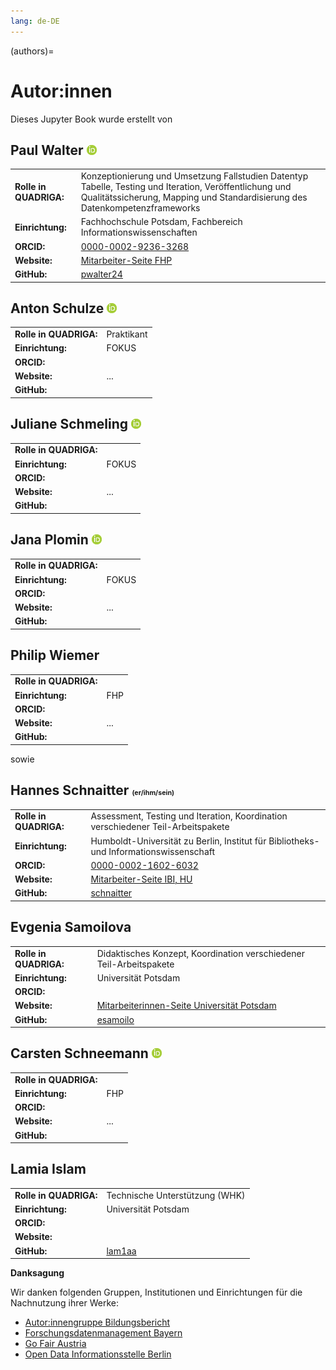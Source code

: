 ```yaml
---
lang: de-DE
---
```

(authors)=
# Autor:innen

Dieses Jupyter Book wurde erstellt von 

## Paul Walter <span style="font-size:8pt"><a href="https://orcid.org/0000-0002-9236-3268" target="_blank">![](_images/ORCID-iD_icon-16x16.png)</a></span>
<table style="margin-left: 0">
<tr>
<td><b>Rolle in QUADRIGA:</b></td>
<td>Konzeptionierung und Umsetzung Fallstudien Datentyp Tabelle, Testing und Iteration, Veröffentlichung und Qualitätssicherung, Mapping und Standardisierung des Datenkompetenzframeworks</td>
</tr>
<tr>
<td><b>Einrichtung:</b></td>
<td>Fachhochschule Potsdam, Fachbereich Informationswissenschaften</td>
</tr>
<tr>
<td><b>ORCID:</b></td>
<td><a href="https://orcid.org/0000-0002-9236-3268" class="external-link" target="_blank">0000-0002-9236-3268</a></td>
</tr>
<tr>
<td><b>Website:</b></td>
<td><a href="https://www.fh-potsdam.de/hochschule-netzwerk/personen/paul-walter" class="external-link" target="_blank">Mitarbeiter-Seite FHP</a></td>
</tr>
<tr>
<td><b>GitHub:</b></td>
<td><a href="https://github.com/pwalter24" class="external-link" target="_blank">pwalter24</a></td>
</tr>
</table>

## Anton Schulze <a href="https://orcid.org/0009-0003-5670-8577" target="_blank">![](_images/ORCID-iD_icon-16x16.png)</a>
<table style="margin-left: 0">
<tr>
<td><b>Rolle in QUADRIGA:</b></td>
<td>Praktikant</td>
</tr>
<tr>
<td><b>Einrichtung:</b></td>
<td>FOKUS</td>
</tr>
<tr>
<td><b>ORCID:</b></td>
<td></td>
</tr>
<tr>
<td><b>Website:</b></td>
<td>...</td>
</tr>
<tr>
<td><b>GitHub:</b></td>
<td></a></td>
</tr>
</table>

## Juliane Schmeling <a href="https://orcid.org/0009-0005-9814-1139" target="_blank">![](_images/ORCID-iD_icon-16x16.png)</a>
<table style="margin-left: 0">
<tr>
<td><b>Rolle in QUADRIGA:</b></td>
<td></td>
</tr>
<tr>
<td><b>Einrichtung:</b></td>
<td>FOKUS</td>
</tr>
<tr>
<td><b>ORCID:</b></td>
<td></td>
</tr>
<tr>
<td><b>Website:</b></td>
<td>...</td>
</tr>
<tr>
<td><b>GitHub:</b></td>
<td></a></td>
</tr>
</table>

## Jana Plomin <a href="https://orcid.org/0000-0003-0127-7493" target="_blank">![](_images/ORCID-iD_icon-16x16.png)</a>
<table style="margin-left: 0">
<tr>
<td><b>Rolle in QUADRIGA:</b></td>
<td></td>
</tr>
<tr>
<td><b>Einrichtung:</b></td>
<td>FOKUS</td>
</tr>
<tr>
<td><b>ORCID:</b></td>
<td></td>
</tr>
<tr>
<td><b>Website:</b></td>
<td>...</td>
</tr>
<tr>
<td><b>GitHub:</b></td>
<td></a></td>
</tr>
</table>

## Philip Wiemer 
<table style="margin-left: 0">
<tr>
<td><b>Rolle in QUADRIGA:</b></td>
<td></td>
</tr>
<tr>
<td><b>Einrichtung:</b></td>
<td>FHP</td>
</tr>
<tr>
<td><b>ORCID:</b></td>
<td></td>
</tr>
<tr>
<td><b>Website:</b></td>
<td>...</td>
</tr>
<tr>
<td><b>GitHub:</b></td>
<td></a></td>
</tr>
</table>  

sowie  

## Hannes Schnaitter <span style="font-size:8pt">(er/ihm/sein)</span>

<table style="margin-left: 0">
<tr>
<td><b>Rolle in QUADRIGA:</b></td>
<td>Assessment, Testing und Iteration, Koordination verschiedener Teil-Arbeitspakete</td>
</tr>
<tr>
<td><b>Einrichtung:</b></td>
<td>Humboldt-Universität zu Berlin, Institut für Bibliotheks- und Informationswissenschaft</td>
</tr>
<tr>
<td><b>ORCID:</b></td>
<td><a href="https://orcid.org/0000-0002-1602-6032" class="external-link" target="_blank">0000-0002-1602-6032</a></td>
</tr>
<tr>
<td><b>Website:</b></td>
<td><a href="https://www.ibi.hu-berlin.de/de/institut/personen/schnaitter" class="external-link" target="_blank">Mitarbeiter-Seite IBI, HU</a></td>
</tr>
<tr>
<td><b>GitHub:</b></td>
<td><a href="https://github.com/schnaitter" class="external-link" target="_blank">schnaitter</a></td>
</tr>
</table>

## Evgenia Samoilova
<table style="margin-left: 0">
<tr>
<td><b>Rolle in QUADRIGA:</b></td>
<td>Didaktisches Konzept, Koordination verschiedener Teil-Arbeitspakete</td>
</tr>
<tr>
<td><b>Einrichtung:</b></td>
<td>Universität Potsdam</td>
</tr>
<tr>
<td><b>ORCID:</b></td>
<td></td>
</tr>
<tr>
<td><b>Website:</b></td>
<td><a href="https://www.uni-potsdam.de/de/multimedia/team/wissenschaftliches-personal/evgenia-samoilova-phd" class="external-link" target="_blank">Mitarbeiterinnen-Seite Universität Potsdam</td>
</tr>
<tr>
<td><b>GitHub:</b></td>
<td><a href="https://github.com/esamoilo" class="external-link" target="_blank">esamoilo</a></td>
</tr>
</table>
  
## Carsten Schneemann <a href="https://orcid.org/0000-0002-2683-5853" target="_blank">![](_images/ORCID-iD_icon-16x16.png)</a>
<table style="margin-left: 0">
<tr>
<td><b>Rolle in QUADRIGA:</b></td>
<td></td>
</tr>
<tr>
<td><b>Einrichtung:</b></td>
<td>FHP</td>
</tr>
<tr>
<td><b>ORCID:</b></td>
<td></td>
</tr>
<tr>
<td><b>Website:</b></td>
<td>...</td>
</tr>
<tr>
<td><b>GitHub:</b></td>
<td></a></td>
</tr>
</table>

## Lamia Islam
<table style="margin-left: 0">
<tr>
<td><b>Rolle in QUADRIGA:</b></td>
<td>Technische Unterstützung (WHK)</td>
</tr>
<tr>
<td><b>Einrichtung:</b></td>
<td>Universität Potsdam</td>
</tr>
<tr>
<td><b>ORCID:</b></td>
<td></td>
</tr>
<tr>
<td><b>Website:</b></td>
<td></td>
</tr>
<tr>
<td><b>GitHub:</b></td>
<td><a href="https://github.com/lam1aa" class="external-link" target="_blank">lam1aa</a></td>
</tr>
</table>  

**Danksagung**

Wir danken folgenden Gruppen, Institutionen und Einrichtungen für die Nachnutzung ihrer Werke:

- <a href="https://www.bildungsbericht.de/de/autor-innengruppe-bildungsbericht/autorengruppe" target="_blank">Autor:innengruppe Bildungsbericht</a>  
- <a href="https://www.fdm-bayern.org/" target="_blank">Forschungsdatenmanagement Bayern</a>  
- <a href="https://fair-office.at/" target="_blank">Go Fair Austria</a>  
- <a href="https://odis-berlin.de/" target="_blank">Open Data Informationsstelle Berlin</a>  
